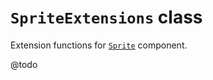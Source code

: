 # `SpriteExtensions` class

Extension functions for [`Sprite`](https://docs.unity3d.com/Documentation/ScriptReference/Sprite.html) component.

@todo